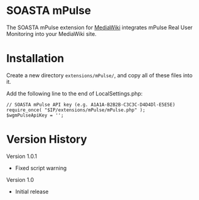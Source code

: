 # SOASTA mPulse

The SOASTA mPulse extension for [MediaWiki](http://www.mediawiki.org) integrates mPulse Real User Monitoring into your MediaWiki site.

# Installation

Create a new directory `extensions/mPulse/`, and copy all of these files into it.

Add the following line to the end of LocalSettings.php:

    // SOASTA mPulse API key (e.g. A1A1A-B2B2B-C3C3C-D4D4Dl-E5E5E)
    require_once( "$IP/extensions/mPulse/mPulse.php" );
    $wgmPulseApiKey = '';

# Version History

Version 1.0.1

* Fixed script warning

Version 1.0

* Initial release
